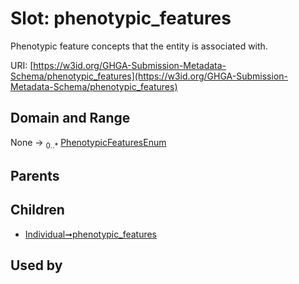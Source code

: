 
# Slot: phenotypic_features


Phenotypic feature concepts that the entity is associated with.

URI: [https://w3id.org/GHGA-Submission-Metadata-Schema/phenotypic_features](https://w3id.org/GHGA-Submission-Metadata-Schema/phenotypic_features)


## Domain and Range

None &#8594;  <sub>0..\*</sub> [PhenotypicFeaturesEnum](PhenotypicFeaturesEnum.md)

## Parents


## Children

 *  [Individual➞phenotypic_features](Individual_phenotypic_features.md)

## Used by

